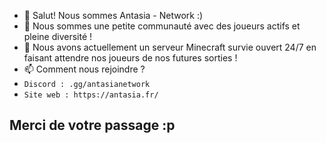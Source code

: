 - 👋 Salut! Nous sommes Antasia - Network :)
- 👀 Nous sommes une petite communauté avec des joueurs actifs et pleine diversité !
- 🌱 Nous avons actuellement un serveur Minecraft survie ouvert 24/7 en faisant attendre nos joueurs de nos futures sorties !
- 📫 Comment nous rejoindre ?
- `Discord : .gg/antasianetwork`
- `Site web : https://antasia.fr/`

## Merci de votre passage :p
